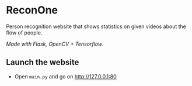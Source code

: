 # ReconOne
Person recognition website that shows statistics on given videos about the flow of people.

*Made with Flask, OpenCV + Tensorflow.*

## Launch the website
- Open `main.py` and go on http://127.0.0.1:80
